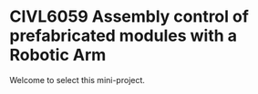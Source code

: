 # CIVL6059 Assembly control of prefabricated modules with a Robotic Arm
Welcome to select this mini-project.

